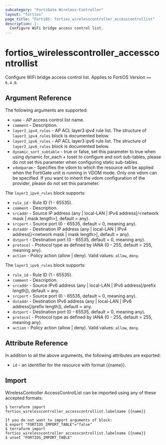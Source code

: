 ```yaml
---
subcategory: "FortiGate Wireless-Controller"
layout: "fortios"
page_title: "FortiOS: fortios_wirelesscontroller_accesscontrollist"
description: |-
  Configure WiFi bridge access control list.
---
```


# fortios_wirelesscontroller_accesscontrollist
Configure WiFi bridge access control list. Applies to FortiOS Version `>= 6.4.0`.

## Argument Reference

The following arguments are supported:

* `name` - AP access control list name.
* `comment` - Description.
* `layer3_ipv4_rules` - AP ACL layer3 ipv4 rule list. The structure of `layer3_ipv4_rules` block is documented below.
* `layer3_ipv6_rules` - AP ACL layer3 ipv6 rule list. The structure of `layer3_ipv6_rules` block is documented below.
* `dynamic_sort_subtable` - true or false, set this parameter to true when using dynamic for_each + toset to configure and sort sub-tables, please do not set this parameter when configuring static sub-tables.
* `vdomparam` - Specifies the vdom to which the resource will be applied when the FortiGate unit is running in VDOM mode. Only one vdom can be specified. If you want to inherit the vdom configuration of the provider, please do not set this parameter.

The `layer3_ipv4_rules` block supports:

* `rule_id` - Rule ID (1 - 65535).
* `comment` - Description.
* `srcaddr` - Source IP address (any | local-LAN | IPv4 address[/<network mask | mask length>], default = any).
* `srcport` - Source port (0 - 65535, default = 0, meaning any).
* `dstaddr` - Destination IP address (any | local-LAN | IPv4 address[/<network mask | mask length>], default = any).
* `dstport` - Destination port (0 - 65535, default = 0, meaning any).
* `protocol` - Protocol type as defined by IANA (0 - 255, default = 255, meaning any).
* `action` - Policy action (allow | deny). Valid values: `allow`, `deny`.

The `layer3_ipv6_rules` block supports:

* `rule_id` - Rule ID (1 - 65535).
* `comment` - Description.
* `srcaddr` - Source IPv6 address (any | local-LAN | IPv6 address[/prefix length]), default = any.
* `srcport` - Source port (0 - 65535, default = 0, meaning any).
* `dstaddr` - Destination IPv6 address (any | local-LAN | IPv6 address[/prefix length]), default = any.
* `dstport` - Destination port (0 - 65535, default = 0, meaning any).
* `protocol` - Protocol type as defined by IANA (0 - 255, default = 255, meaning any).
* `action` - Policy action (allow | deny). Valid values: `allow`, `deny`.


## Attribute Reference

In addition to all the above arguments, the following attributes are exported:
* `id` - an identifier for the resource with format {{name}}.

## Import

WirelessController AccessControlList can be imported using any of these accepted formats:
```
$ terraform import fortios_wirelesscontroller_accesscontrollist.labelname {{name}}

If you do not want to import arguments of block:
$ export "FORTIOS_IMPORT_TABLE"="false"
$ terraform import fortios_wirelesscontroller_accesscontrollist.labelname {{name}}
$ unset "FORTIOS_IMPORT_TABLE"
```
